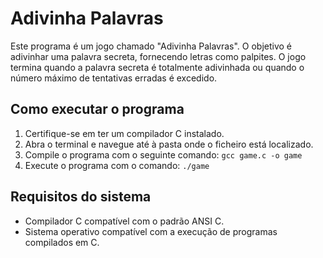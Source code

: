 # Adivinha Palavras

Este programa é um jogo chamado "Adivinha Palavras". O objetivo é adivinhar uma palavra secreta, fornecendo letras como palpites. 
O jogo termina quando a palavra secreta é totalmente adivinhada ou quando o número máximo de tentativas erradas é excedido.


## Como executar o programa

1. Certifique-se em ter um compilador C instalado.
2. Abra o terminal e navegue até à pasta onde o ficheiro está localizado.
3. Compile o programa com o seguinte comando: `gcc game.c -o game`
5. Execute o programa com o comando: `./game`

## Requisitos do sistema

- Compilador C compatível com o padrão ANSI C.
- Sistema operativo compatível com a execução de programas compilados em C.
